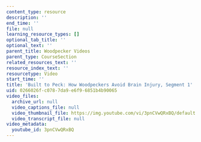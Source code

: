 ```yaml
---
content_type: resource
description: ''
end_time: ''
file: null
learning_resource_types: []
optional_tab_title: ''
optional_text: ''
parent_title: Woodpecker Videos
parent_type: CourseSection
related_resources_text: ''
resource_index_text: ''
resourcetype: Video
start_time: ''
title: 'Built to Peck: How Woodpeckers Avoid Brain Injury, Segment 1'
uid: 0266026f-c078-7da9-e6f9-6851b4b90065
video_files:
  archive_url: null
  video_captions_file: null
  video_thumbnail_file: https://img.youtube.com/vi/3pnCVwQRxBQ/default.jpg
  video_transcript_file: null
video_metadata:
  youtube_id: 3pnCVwQRxBQ
---
```

